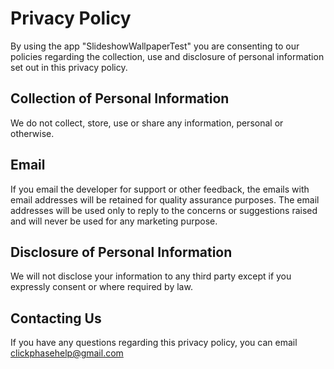 # Privacy Policy

By using the app "SlideshowWallpaperTest" you are consenting to our policies regarding the collection, use and disclosure of personal information set out in this privacy policy.

## Collection of Personal Information

We do not collect, store, use or share any information, personal or otherwise.

## Email

If you email the developer for support or other feedback, the emails with email addresses will be retained for quality assurance purposes. The email addresses will be used only to reply to the concerns or suggestions raised and will never be used for any marketing purpose.

## Disclosure of Personal Information

We will not disclose your information to any third party except if you expressly consent or where required by law.

## Contacting Us

If you have any questions regarding this privacy policy, you can email clickphasehelp@gmail.com
